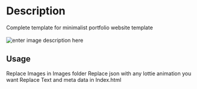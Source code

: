 # Description

Complete template for minimalist portfolio website template<br/><br/>
![enter image description here](https://i.postimg.cc/KvXWNCN6/screencapture-127-0-0-1-5500-index-html-2023-04-20-16-00-18.png)

## Usage

Replace Images in Images folder
Replace json with any lottie animation you want
Replace Text and meta data in Index.html
